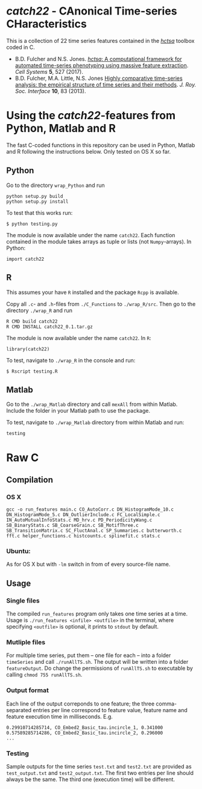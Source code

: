 # _catch22_ - CAnonical Time-series CHaracteristics
This is a collection of 22 time series features contained in the [_hctsa_](https://github.com/benfulcher/hctsa) toolbox coded in C.

* B.D. Fulcher and N.S. Jones. [_hctsa_: A computational framework for automated time-series phenotyping using massive feature extraction](http://www.cell.com/cell-systems/fulltext/S2405-4712\(17\)30438-6). *Cell Systems* **5**, 527 (2017).
* B.D. Fulcher, M.A. Little, N.S. Jones [Highly comparative time-series analysis: the empirical structure of time series and their methods](http://rsif.royalsocietypublishing.org/content/10/83/20130048.full). *J. Roy. Soc. Interface* **10**, 83 (2013).

# Using the _catch22_-features from Python, Matlab and R

The fast C-coded functions in this repository can be used in Python, Matlab and R following the instructions below. Only tested on OS X so far.

## Python

Go to the directory `wrap_Python` and run

```
python setup.py build
python setup.py install
```

To test that this works run:

```
$ python testing.py
```

The module is now available under the name `catch22`. Each function contained in the module takes arrays as tuple or lists (not `Numpy`-arrays). In Python:

```
import catch22
```

## R

This assumes your have `R` installed and the package `Rcpp` is available.

Copy all `.c`- and `.h`-files from `./C_Functions` to `./wrap_R/src`. Then go to the directory `./wrap_R` and run

```
R CMD build catch22
R CMD INSTALL catch22_0.1.tar.gz
```

The module is now available under the name `catch22`. In `R`:

```
library(catch22)
```

To test, navigate to `./wrap_R` in the console and run:

```
$ Rscript testing.R
```

## Matlab

Go to the `./wrap_Matlab` directory and call `mexAll` from within Matlab. Include the folder in your Matlab path to use the package.

To test, navigate to `./wrap_Matlab` directory from within Matlab and run:

```
testing
```

# Raw C

## Compilation

### OS X
```
gcc -o run_features main.c CO_AutoCorr.c DN_HistogramMode_10.c DN_HistogramMode_5.c DN_OutlierInclude.c FC_LocalSimple.c IN_AutoMutualInfoStats.c MD_hrv.c PD_PeriodicityWang.c SB_BinaryStats.c SB_CoarseGrain.c SB_MotifThree.c SB_TransitionMatrix.c SC_FluctAnal.c SP_Summaries.c butterworth.c fft.c helper_functions.c histcounts.c splinefit.c stats.c
```
### Ubuntu:
As for OS X but with `-lm` switch in from of every source-file name.

## Usage

### Single files

The compiled `run_features` program only takes one time series at a time. Usage is `./run_features <infile> <outfile>` in the terminal, where specifying `<outfile>` is optional, it prints to  `stdout` by default.

### Mutliple files

For multiple time series, put them – one file for each – into a folder `timeSeries` and call `./runAllTS.sh`. The output will be written into a folder `featureOutput`. Do change the permissions of `runAllTS.sh` to executable by calling `chmod 755 runAllTS.sh`.

### Output format

Each line of the output correponds to one feature; the three comma-separated entries per line correspond to feature value, feature name and feature execution time in milliseconds. E.g.
```
0.29910714285714, CO_Embed2_Basic_tau.incircle_1, 0.341000
0.57589285714286, CO_Embed2_Basic_tau.incircle_2, 0.296000
...
```

### Testing

Sample outputs for the time series `test.txt` and `test2.txt` are provided as `test_output.txt` and `test2_output.txt`. The first two entries per line should always be the same. The third one (execution time) will be different.
